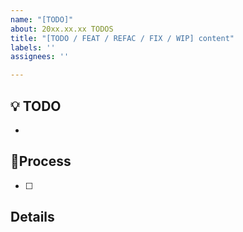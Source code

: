 ```yaml
---
name: "[TODO]"
about: 20xx.xx.xx TODOS
title: "[TODO / FEAT / REFAC / FIX / WIP] content"
labels: ''
assignees: ''

---
```


## :bulb: TODO
-
## 🏃Process
- [ ]
## Details
